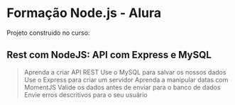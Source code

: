 # Formação Node.js - Alura

Projeto construido no curso:  

## Rest com NodeJS: API com Express e MySQL 
> Aprenda a criar API REST
> Use o MySQL para salvar os nossos dados
> Use o Express para criar um servidor
> Aprenda a manipular datas com MomentJS
> Valide os dados antes de enviar para o banco de dados
> Envie erros descritivos para o seu usuário

